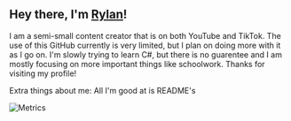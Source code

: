 ## Hey there, I'm [Rylan](https://guns.lol/rylanfoxins)!
I am a semi-small content creator that is on both YouTube and TikTok. The use of this GitHub currently is very limited, but I plan on doing more with it as I go on. I'm slowly trying to learn C#, but there is no guarentee and I am mostly focusing on more important things like schoolwork. Thanks for visiting my profile!

Extra things about me: All I'm good at is README's

![Metrics](https://metrics.lecoq.io/RylanFoxins?template=classic&base=header%2C%20activity%2C%20community%2C%20repositories%2C%20metadata&base.indepth=false&base.hireable=false&base.skip=false&config.timezone=America%2FNew_York)
